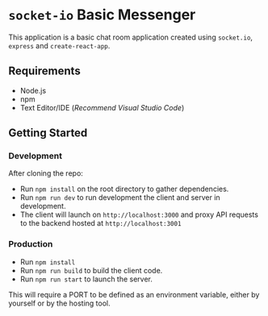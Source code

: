 # `socket-io` Basic Messenger

This application is a basic chat room application created using `socket.io`, `express` and `create-react-app`.

## Requirements

* Node.js
* npm
* Text Editor/IDE (*Recommend Visual Studio Code*)

## Getting Started

### Development

After cloning the repo:

* Run `npm install` on the root directory to gather dependencies.
* Run `npm run dev` to run development the client and server in development.
* The client will launch on `http://localhost:3000` and proxy API requests to the backend hosted at `http://localhost:3001`

###  Production

* Run `npm install`
* Run `npm run build` to build the client code.
* Run `npm run start` to launch the server.

This will require a PORT to be defined as an environment variable, either by yourself or by the hosting tool.

